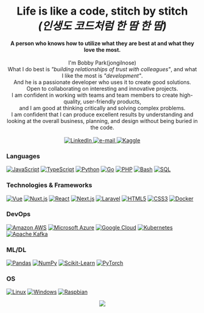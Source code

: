 <h1 align="center">Life is like a code, stitch by stitch<br><i>(인생도 코드처럼 한 땀 한 땀)</i></h1>

<p align="center">
    <b>A person who knows how to utilize what they are best at and what they love the most.</b><br><br>
    I'm Bobby Park(jongilnose)<br>
    What I do best is <i>"building relationships of trust with colleagues"</i>, and what I like the most is <i>"development"</i>.<br>
    And he is a passionate developer who uses it to create good solutions.<br>
    Open to collaborating on interesting and innovative projects.<br>
    I am confident in working with teams and team members to create high-quality, user-friendly products,<br>
    and I am good at thinking critically and solving complex problems.<br>
    I am confident that I can produce excellent results by understanding and looking at the overall business, planning, and design without being buried in the code.<br>
    <br>
    <a href="https://www.linkedin.com/in/jongilnose">
        <img src="https://img.shields.io/badge/LinkedIn-blue?style=flat-square&logo=linkedin" alt="LinkedIn">
    </a>
    <a href="mailto:jongilnose@gmail.com">
        <img src="https://img.shields.io/badge/Email-blue?style=flat-square&logo=gmail&logoColor=white" alt="e-mail">
    </a>
    <a href="https://www.kaggle.com/jongilpark">
        <img src="https://img.shields.io/badge/Kaggle-blue?style=flat-square&logo=kaggle" alt="Kaggle">
    </a>
</p>

### Languages
[![JavaScript](https://img.shields.io/badge/javascript-black?style=for-the-badge&logo=javascript)](https://github.com/jongilnose)
[![TypeScript](https://img.shields.io/badge/typescript-black?style=for-the-badge&logo=typescript)](https://github.com/jongilnose)
[![Python](https://img.shields.io/badge/python-black?style=for-the-badge&logo=python)](https://github.com/jongilnose)
[![Go](https://img.shields.io/static/v1?style=for-the-badge&message=Go&logo=Go)](https://github.com/jongilnose)
[![PHP](https://img.shields.io/badge/php-black?style=for-the-badge&logo=php)](https://github.com/jongilnose)
[![Bash](https://img.shields.io/badge/bash-black?style=for-the-badge&logo=gnu-bash)](https://github.com/jongilnose)
[![SQL](https://img.shields.io/badge/sql-black?style=for-the-badge&logo=mysql)](https://github.com/jongilnose)

### Technologies & Frameworks
[![Vue](https://img.shields.io/badge/react-black?style=for-the-badge&logo=react)](https://github.com/jongilnose)
[![Nuxt.js](https://img.shields.io/static/v1?style=for-the-badge&message=Nuxt.js&logo=Nuxt.js)](https://github.com/jongilnose)
[![React](https://img.shields.io/badge/react-black?style=for-the-badge&logo=react)](https://github.com/jongilnose)
[![Next.js](https://img.shields.io/static/v1?style=for-the-badge&message=Next.js&logo=Next.js)](https://github.com/jongilnose)
[![Laravel](https://img.shields.io/static/v1?style=for-the-badge&message=Laravel&logo=Laravel)](https://github.com/jongilnose)
[![HTML5](https://img.shields.io/badge/html5-black?style=for-the-badge&logo=html5)](https://hub.docker.com/u/jongilnose)
[![CSS3](https://img.shields.io/badge/css3-black?style=for-the-badge&logo=css3)](https://hub.docker.com/u/jongilnose)
[![Docker](https://img.shields.io/badge/docker-black?style=for-the-badge&logo=docker)](https://hub.docker.com/u/jongilnose)

### DevOps
[![Amazon AWS](https://img.shields.io/static/v1?style=for-the-badge&message=Amazon+AWS&logo=Amazon+AWS)](https://github.com/jongilnose)
[![Microsoft Azure](https://img.shields.io/static/v1?style=for-the-badge&message=Microsoft+Azure&logo=Microsoft+Azure)](https://github.com/jongilnose)
[![Google Cloud](https://img.shields.io/static/v1?style=for-the-badge&message=Google+Cloud&logo=Google+Cloud)](https://github.com/jongilnose)
[![Kubernetes](https://img.shields.io/static/v1?style=for-the-badge&message=Kubernetes&logo=Kubernetes)](https://github.com/jongilnose)
[![Apache Kafka](https://img.shields.io/static/v1?style=for-the-badge&message=Apache+Kafka&logo=Apache+Kafka)](https://github.com/jongilnose)

### ML/DL
[![Pandas](https://img.shields.io/badge/pandas-black?style=for-the-badge&logo=pandas)](https://github.com/jongilnose)
[![NumPy](https://img.shields.io/badge/numpy-black?style=for-the-badge&logo=numpy)](https://github.com/jongilnose)
[![Scikit-Learn](https://img.shields.io/badge/scikit--learn-black?style=for-the-badge&logo=scikit-learn)](https://github.com/jongilnose)
[![PyTorch](https://img.shields.io/badge/PyTorch-black?style=for-the-badge&logo=PyTorch)](https://github.com/wervlad)

### OS
[![Linux](https://img.shields.io/badge/linux-black?style=for-the-badge&logo=Linux)](https://github.com/jongilnose)
[![Windows](https://img.shields.io/badge/Windows-black?style=for-the-badge&logo=Windows)](https://github.com/jongilnose)
[![Raspbian](https://img.shields.io/badge/Raspbian-black?style=for-the-badge&logo=Raspbian)](https://github.com/jongilnose)

<p align="center">
  <a href="https://github.com/jongilnose">
    <img src="https://komarev.com/ghpvc/?username=jongilnose&color=white&style=flat)" />
  </a>
</p>
<!--
**jongilnose/jongilnose** is a ✨ _special_ ✨ repository because its `README.md` (this file) appears on your GitHub profile.

Here are some ideas to get you started:

- 🔭 I’m currently working on ...
- 🌱 I’m currently learning ...
- 👯 I’m looking to collaborate on ...
- 🤔 I’m looking for help with ...
- 💬 Ask me about ...
- 📫 How to reach me: ...
- 😄 Pronouns: ...
- ⚡ Fun fact: ...
-->
